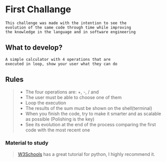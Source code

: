 # First Challange
    This challenge was made with the intention to see the 
    evolution of the same code through time while improving 
    the knowledge in the language and in software engineering

## What to develop?
    A simple calculator with 4 operations that are
    executed in loop, show your user what they can do

## Rules
> + The four operations are: +, -, / and 
> + The user must be able to choose one of them
> + Loop the execution
> + The results of the sum must be shown on the shell(terminal)
> + When you finish the code, try to make it smarter and as scalable as possible (Polishing is the key)
> + See its evolution at the end of the process comparing the first code with the most recent one

### Material to study

> [W3Schools](https://www.w3schools.com/python/default.asp "W3Schools's python introduction page") has a great tutorial for python, I highly recommend it.